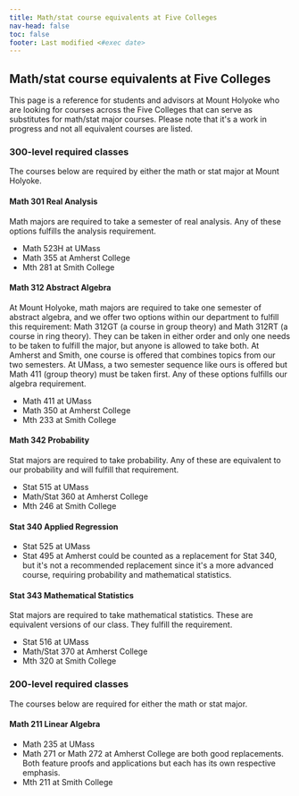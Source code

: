 ```yaml
---
title: Math/stat course equivalents at Five Colleges
nav-head: false
toc: false
footer: Last modified <#exec date>
---
```


## Math/stat course equivalents at Five Colleges

This page is a reference for students and advisors at Mount Holyoke
who are looking for courses across the Five Colleges that can serve
as substitutes for math/stat major courses.
Please note that it's a work in progress and not all equivalent
courses are listed. 


### 300-level required classes

The courses below are required by either the math or stat major at Mount Holyoke.

#### Math 301 Real Analysis

Math majors are required to take a semester of real analysis. Any of these
options fulfills the analysis requirement.

- Math 523H at UMass
- Math 355 at Amherst College
- Mth 281 at Smith College

#### Math 312 Abstract Algebra

At Mount Holyoke, math majors are required to take one semester of
abstract algebra, and we offer two options within our department to
fulfill this requirement: Math 312GT (a course in group theory) and
Math 312RT (a course in ring theory). They can be taken in either order
and only one needs to be taken to fulfill the major, but anyone is allowed
to take both. At Amherst and Smith, one course is offered that combines topics
from our two semesters. At UMass, a two semester sequence like ours is offered
but Math 411 (group theory) must be taken first. Any of these options fulfills
our algebra requirement.

- Math 411 at UMass
- Math 350 at Amherst College
- Mth 233 at Smith College


#### Math 342 Probability

Stat majors are required to take probability. Any of these are equivalent
to our probability and will fulfill that requirement.

- Stat 515 at UMass
- Math/Stat 360 at Amherst College
- Mth 246 at Smith College

#### Stat 340 Applied Regression

- Stat 525 at UMass
- Stat 495 at Amherst could be counted as a replacement for Stat 340,
	but it's not a recommended replacement since it's a more advanced course,
	requiring probability and mathematical statistics.

#### Stat 343 Mathematical Statistics

Stat majors are required to take mathematical statistics. These
are equivalent versions of our class. They fulfill the requirement.

- Stat 516 at UMass
- Math/Stat 370 at Amherst College
- Mth 320 at Smith College 


### 200-level required classes

The courses below are required for either the math or stat major.

#### Math 211 Linear Algebra

- Math 235 at UMass
- Math 271 or Math 272 at Amherst College are both good replacements. 
	Both feature proofs and applications but each has its own respective emphasis.
- Mth 211 at Smith College


